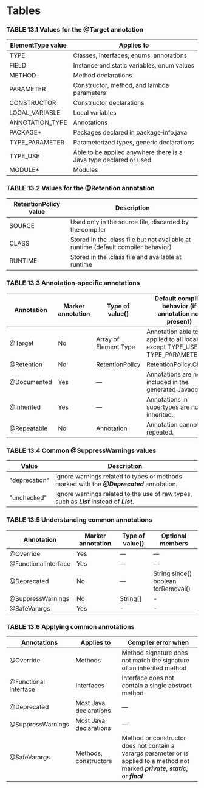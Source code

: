 # Tables

### TABLE 13.1 Values for the @Target annotation
| ElementType value | Applies to                                                        |
|-------------------|-------------------------------------------------------------------|
| TYPE              | Classes, interfaces, enums, annotations                           |
| FIELD             | Instance and static variables, enum values                        |
| METHOD            | Method declarations                                               |
| PARAMETER         | Constructor, method, and lambda parameters                        |
| CONSTRUCTOR       | Constructor declarations                                          |
| LOCAL_VARIABLE    | Local variables                                                   |
| ANNOTATION_TYPE   | Annotations                                                       |
| PACKAGE*          | Packages declared in package‐info.java                            |
| TYPE_PARAMETER    | Parameterized types, generic declarations                         |
| TYPE_USE          | Able to be applied anywhere there is a Java type declared or used |
| MODULE*           | Modules                                                           |


### TABLE 13.2 Values for the @Retention annotation
| RetentionPolicy value | Description                                                                        |
|-----------------------|------------------------------------------------------------------------------------|
| SOURCE                | Used only in the source file, discarded by the compiler                            |
| CLASS                 | Stored in the .class file but not available at runtime (default compiler behavior) |
| RUNTIME               | Stored in the .class file and available at runtime                                 |


### TABLE 13.3 Annotation‐specific annotations
| Annotation  | Marker annotation | Type of value()       | Default compiler behavior (if annotation not present)                             |
|-------------|-------------------|-----------------------|-----------------------------------------------------------------------------------|
| @Target     | No                | Array of Element Type | Annotation able to be applied to all locations except TYPE_USE and TYPE_PARAMETER |
| @Retention  | No                | RetentionPolicy       | RetentionPolicy.CLASS                                                             |
| @Documented | Yes               | —                     | Annotations are not included in the generated Javadoc.                            |
| @Inherited  | Yes               | —                     | Annotations in supertypes are not inherited.                                      |
| @Repeatable | No                | Annotation            | Annotation cannot be repeated.                                                    |


### TABLE 13.4 Common @SuppressWarnings values
| Value         | Description                                                                                        |
|---------------|----------------------------------------------------------------------------------------------------|
| "deprecation" | Ignore warnings related to types or methods marked with the ***@Deprecated*** annotation.          |
| "unchecked"   | Ignore warnings related to the use of raw types, such as ***List*** instead of ***List<String>***. |


### TABLE 13.5 Understanding common annotations
| Annotation           | Marker annotation | Type of value() | Optional members                              |
|----------------------|-------------------|-----------------|-----------------------------------------------|
| @Override            | Yes               | —               | —                                             |
| @FunctionalInterface | Yes               | —               | —                                             |
| @Deprecated          | No                | —               | String since() </br>boolean </br>forRemoval() |
| @SuppressWarnings    | No                | String[]        | -                                             |
| @SafeVarargs         | Yes               | -               | -                                             |


### TABLE 13.6 Applying common annotations
| Annotations           | Applies to             | Compiler error when                                                                                                                         |
|-----------------------|------------------------|---------------------------------------------------------------------------------------------------------------------------------------------|
| @Override             | Methods                | Method signature does not match the signature of an inherited method                                                                        |
| @Functional Interface | Interfaces             | Interface does not contain a single abstract method                                                                                         |
| @Deprecated           | Most Java declarations | —                                                                                                                                           |
| @SuppressWarnings     | Most Java declarations | —                                                                                                                                           |
| @SafeVarargs          | Methods, constructors  | Method or constructor does not contain a varargs parameter or is applied to a method not marked ***private***, ***static***, or ***final*** |



